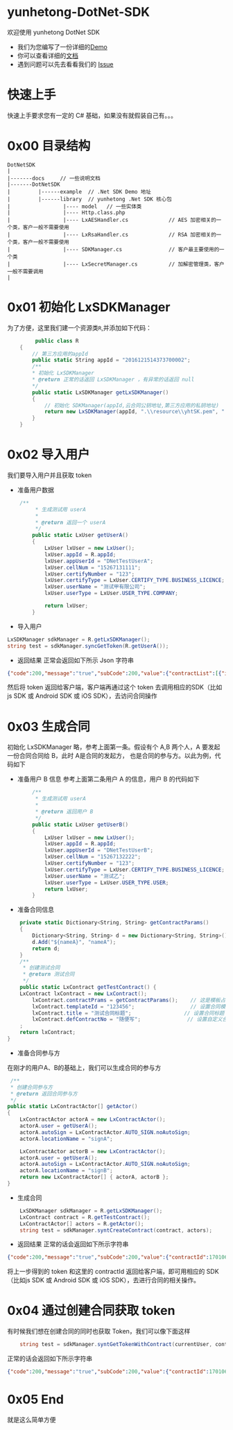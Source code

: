 # yunhetong-DotNet-SDK
欢迎使用 yunhetong DotNet SDK

- 我们为您编写了一份详细的[Demo](https://github.com/lvxunDev/yunhetong-DotNet-sdk/tree/master/DotNetSDK/example)
- 你可以查看详细的[文档](https://github.com/lvxunDev/yunhetong-DotNet-sdk/wiki)
- 遇到问题可以先去看看我们的 [Issue](https://github.com/lvxunDev/yunhetong-DotNet-sdk/issues)

# 快速上手

快速上手要求您有一定的 C# 基础，如果没有就假装自己有。。。

# 0x00 目录结构

```
DotNetSDK
|
|-------docs     // 一些说明文档
|-------DotNetSDK
|         |------example  // .Net SDK Demo 地址
|         |------library  // yunhetong .Net SDK 核心包
|                 |---- model   // 一些实体类
|                 |---- Http.class.php
|                 |---- LxAESHandler.cs             // AES 加密相关的一个类，客户一般不需要使用
|                 |---- LxRsaHandler.cs             // RSA 加密相关的一个类，客户一般不需要使用
|                 |---- SDKManager.cs               // 客户最主要使用的一个类
|                 |---- LxSecretManager.cs          // 加解密管理类，客户一般不需要调用
|
```

# 0x01 初始化 LxSDKManager
为了方便，这里我们建一个资源类```R```,并添加如下代码：

```C#
         public class R
    {
        // 第三方应用的appId
        public static String appId = "2016121514373700002";
        /**
        * 初始化 LxSDKManager
        * @return 正常的话返回 LxSDKManager ，有异常的话返回 null
        */
        public static LxSDKManager getLxSDKManager()
        {
            // 初始化 SDKManager(appId,云合同公钥地址,第三方应用的私钥地址)
            return new LxSDKManager(appId, ".\\resource\\yhtSK.pem", ".\\resource\\rsa_private_key_pkcs8.pem");
        }
    }
```


# 0x02 导入用户
我们要导入用户并且获取 token
- 准备用户数据

```C#
    /**
         * 生成测试用 userA
         *
         * @return 返回一个 userA
         */
        public static LxUser getUserA()
        {
            LxUser lxUser = new LxUser();
            lxUser.appId = R.appId;
            lxUser.appUserId = "DNetTestUserA";                            // 设置用户id
            lxUser.cellNum = "15267131111";                               // 设置手机号码
            lxUser.certifyNumber = "123";                                 // 设置证件号码
            lxUser.certifyType = LxUser.CERTIFY_TYPE.BUSINESS_LICENCE;    // 设置实名认证类型
            lxUser.userName = "测试甲有限公司";                           // 设置用户名
            lxUser.userType = LxUser.USER_TYPE.COMPANY;                   // 设置用户类型

            return lxUser;
        }
```

- 导入用户

```C#
LxSDKManager sdkManager = R.getLxSDKManager();
string test = sdkManager.syncGetToken(R.getUserA());
```

- 返回结果
正常会返回如下所示 Json 字符串

```json
{"code":200,"message":"true","subCode":200,"value":{"contractList":[{"id":1701061349385004,"status":"签署中","title":"测试合同标题40"},{"id":1701031046255028,"status":"签署中","title":"测试合同标题25"}],"token":"TGT-31356-4FZDJcQR3yK4IiaWIafnxQY0QAIoAI0SP6jja0VFY65PJ1S2W4-cas01.example.org"}}
```

然后将 token 返回给客户端，客户端再通过这个 token 去调用相应的SDK（比如js SDK 或 Android SDK 或 iOS SDK），去访问合同操作

# 0x03 生成合同
初始化 LxSDKManager 略，参考上面第一条。假设有个 A,B 两个人，A 要发起一份合同合同给 B，此时 A是合同的发起方， 也是合同的参与方。以此为例，代码如下
- 准备用户 B 信息
参考上面第二条用户 A 的信息，用户 B 的代码如下

```C#
        /**
         * 生成测试用 userA
         *
         * @return 返回用户 B
         */
        public static LxUser getUserB()
        {
            LxUser lxUser = new LxUser();
            lxUser.appId = R.appId;
            lxUser.appUserId = "DNetTestUserB";                            // 设置用户id
            lxUser.cellNum = "15267132222";                               // 设置手机号码
            lxUser.certifyNumber = "123";                                 // 设置证件号码
            lxUser.certifyType = LxUser.CERTIFY_TYPE.BUSINESS_LICENCE;    // 设置实名认证类型
            lxUser.userName = "测试乙";                                   // 设置用户名
            lxUser.userType = LxUser.USER_TYPE.USER;                      // 设置用户类型
            return lxUser;
        }
```

- 准备合同信息

```C#
    private static Dictionary<String, String> getContractParams()
    {
        Dictionary<String, String> d = new Dictionary<String, String>();
        d.Add("${nameA}", "nameA");
        return d;
    }
    /**
     * 创建测试合同
     * @return 测试合同
     */
    public static LxContract getTestContract() {
    LxContract lxContract = new LxContract();
        lxContract.contractPrams = getContractParams();    // 这是模板占位符
        lxContract.templateId = "123456";                  // 设置合同模板 Id
        lxContract.title = "测试合同标题";                 // 设置合同标题
        lxContract.defContractNo = "随便写";               // 设置自定义合同编号                      
    ;
    return lxContract;
}
```
- 准备合同参与方

在刚才的用户A、B的基础上，我们可以生成合同的参与方

```C#
 /**
 * 创建合同参与方
 * @return 返回合同参与方
 */
public static LxContractActor[] getActor()
{
    LxContractActor actorA = new LxContractActor();
    actorA.user = getUserA();
    actorA.autoSign = LxContractActor.AUTO_SIGN.noAutoSign;
    actorA.locationName = "signA";

    LxContractActor actorB = new LxContractActor();
    actorA.user = getUserA();
    actorA.autoSign = LxContractActor.AUTO_SIGN.noAutoSign;
    actorA.locationName = "signB";
    return new LxContractActor[] { actorA, actorB };
}
```

- 生成合同

```C#
    LxSDKManager sdkManager = R.getLxSDKManager();
    LxContract contract = R.getTestContract();
    LxContractActor[] actors = R.getActor();
    string test = sdkManager.syntCreateContract(contract, actors);
```

- 返回结果
正常的话会返回如下所示字符串

```json
{"code":200,"message":"true","subCode":200,"value":{"contractId":1701061352090008}}
```
将上一步得到的 token 和这里的 contractId 返回给客户端，即可用相应的 SDK（比如js SDK 或 Android SDK 或 iOS SDK），去进行合同的相关操作。

# 0x04 通过创建合同获取 token
有时候我们想在创建合同的同时也获取 Token，我们可以像下面这样
```C#
    string test = sdkManager.syntGetTokenWithContract(currentUser, contract, actors);
```

正常的话会返回如下所示字符串

```json
{"code":200,"message":"true","subCode":200,"value":{"contractId":1701061349385004,"token":"TGT-31353-vpnotTbYFJ5wXoTUDzjSD9eVqZfzx9RZIsUhqGcEL5kjRcS6V6-cas01.example.org"}}

```


# 0x05 End
就是这么简单方便
